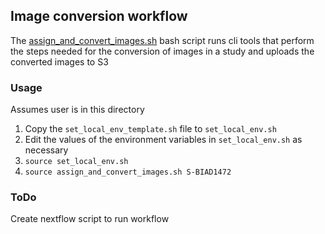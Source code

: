 ## Image conversion workflow
The [assign_and_convert_images.sh](assign_and_convert_images.sh) bash script runs cli tools that perform the steps needed for the conversion of images in a study and uploads the converted images to S3

### Usage
Assumes user is in this directory
1. Copy the `set_local_env_template.sh` file to `set_local_env.sh`
2. Edit the values of the environment variables in `set_local_env.sh` as necessary
3. `source set_local_env.sh`
4. `source assign_and_convert_images.sh S-BIAD1472`

### ToDo
Create nextflow script to run workflow
